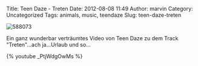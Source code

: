 Title: Teen Daze - Treten
Date: 2012-08-08 11:49
Author: marvin
Category: Uncategorized
Tags: animals, music, teendaze
Slug: teen-daze-treten

![588073]({static}/images/588073.jpg)

Ein ganz wunderbar verträumtes Video von Teen Daze zu dem Track
"Treten"...ach ja...Urlaub und so...

{% youtube _PtjWdgOwMs %}

